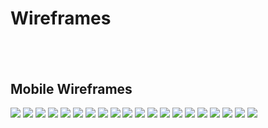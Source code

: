 # Wireframes
&nbsp;
---

## Mobile Wireframes

![](/documents/wireframes/mobile/1a.png)
![](/documents/wireframes/mobile/1.png)
![](/documents/wireframes/mobile/2.png)
![](/documents/wireframes/mobile/3.png)
![](/documents/wireframes/mobile/4.png)
![](/documents/wireframes/mobile/5.png)
![](/documents/wireframes/mobile/6.png)
![](/documents/wireframes/mobile/7.png)
![](/documents/wireframes/mobile/8.png)
![](/documents/wireframes/mobile/9.png)
![](/documents/wireframes/mobile/10.png)
![](/documents/wireframes/mobile/11.png)
![](/documents/wireframes/mobile/12.png)
![](/documents/wireframes/mobile/13.png)
![](/documents/wireframes/mobile/14.png)
![](/documents/wireframes/mobile/15.png)
![](/documents/wireframes/mobile/16.png)
![](/documents/wireframes/mobile/17.png)
![](/documents/wireframes/mobile/18.png)
![](/documents/wireframes/mobile/19.png)